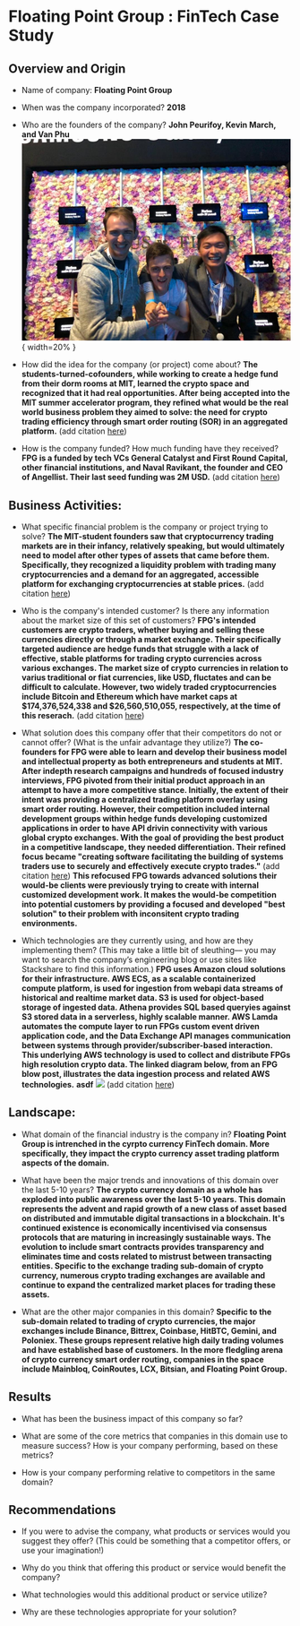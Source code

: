 # Floating Point Group : FinTech Case Study

## Overview and Origin

* Name of company: **Floating Point Group**

* When was the company incorporated? **2018**

* Who are the founders of the company? **John Peurifoy, Kevin March, and Van Phu**
![](./images/FPG_founders_960x0.jpg){ width=20% }

* How did the idea for the company (or project) come about? 
**The students-turned-cofounders, while working to create a hedge fund from their dorm rooms at MIT, learned the crypto space and recognized that it had real opportunities. After being accepted into the MIT summer accelerator program, they refined what would be the real world business problem they aimed to solve: the need for crypto trading efficiency through smart order routing (SOR) in an aggregated platform.** (add citation [here](https://venturefizz.com/stories/nyc/floating-point-group-profile))

* How is the company funded? How much funding have they received?  
**FPG is a funded by tech VCs General Catalyst and First Round Capital, other financial institutions, and Naval Ravikant, the founder and CEO of Angellist.  Their last seed funding was 2M USD.** (add citation [here](https://floating-point-group.breezy.hr/?))


## Business Activities:

* What specific financial problem is the company or project trying to solve?
**The MIT-student founders saw that cryptocurrency trading markets are in their infancy, relatively speaking, but would ultimately need to model after other types of assets that came before them.  Specifically, they recognized a liquidity problem with trading many cryptocurrencies and a demand for an aggregated, accessible platform for exchanging cryptocurrencies at stable prices.** (add citation [here](https://www.forbes.com/sites/frederickdaso/2020/04/13/floating-point-group-an-mit-crypto-fintech-startup-modernizes-digital-currency-trading/#149d6eca6740))


* Who is the company's intended customer?  Is there any information about the market size of this set of customers?
**FPG's intended customers are crypto traders, whether buying and selling these currencies directly or through a market exchange.  Their specifically targeted audience are hedge funds that struggle with a lack of effective, stable platforms for trading crypto currencies across various exchanges.  The market size of crypto currencies in relation to varius traditional or fiat currencies, like USD, fluctates and can be difficult to calculate. However, two widely traded cryptocurrencies include Bitcoin and Ethereum which have market caps at \$174,376,524,338 and \$26,560,510,055, respectively, at the time of this reserach.** (add citation [here](https://coinmarketcap.com/))
* What solution does this company offer that their competitors do not or cannot offer? (What is the unfair advantage they utilize?) **The co-founders for FPG were able to learn and develop their business model and intellectual property as both entrepreneurs and students at MIT.  After indepth research campaigns and hundreds of focused industry interviews, FPG pivoted from their initial product approach in an attempt to have a more competitive stance. Initially, the extent of their intent was providing a centralized trading platform overlay using smart order routing. However, their competition included internal development groups within hedge funds developing customized applications in order to have API drivin connectivity with various global crypto exchanges. With the goal of providing the best product in a competitive landscape, they needed differentiation. Their refined focus became "creating software facilitating the building of systems traders use to securely and effectively execute crypto trades."** (add citation [here](https://medium.com/profiles-in-entrepreneurship/how-these-founders-are-creating-the-future-of-c-562a928e59d3)) **This refocused FPG towards advanced solutions their would-be clients were previously trying to create with internal customized development work.  It makes the would-be competition into potential customers by providing a focused and developed "best solution" to their problem with inconsitent crypto trading environments.**

* Which technologies are they currently using, and how are they implementing them? (This may take a little bit of sleuthing–– you may want to search the company’s engineering blog or use sites like Stackshare to find this information.)
**FPG uses Amazon cloud solutions for their infrastructure.  AWS ECS, as a scalable containerized compute platform, is used for ingestion from webapi data streams of historical and realtime market data. S3 is used for object-based storage of ingested data. Athena provides SQL based queryies against S3 stored data in a serverless, highly scalable manner. AWS Lamda automates the compute layer to run FPGs custom event driven application code, and the Data Exchange API manages communication between systems through provider/subscriber-based interaction. This underlying AWS technology is used to collect and distribute FPGs high resolution crypto data. The linked diagram below, from an FPG blow post, illustrates the data ingestion process and related AWS technologies.**
**asdf** ![](https://miro.medium.com/max/1400/0*w8-puTDSGRan86ZG.png) (add citation [here](https://medium.com/floating-point-group/collecting-and-distributing-high-resolution-crypto-market-data-with-ecs-s3-athena-lambda-and-9f0bd5ab3452))



## Landscape:

* What domain of the financial industry is the company in? **Floating Point Group is intrenched in the cyrpto currency FinTech domain. More specifically, they impact the crypto currency asset trading platform aspects of the domain.**

* What have been the major trends and innovations of this domain over the last 5-10 years?  **The crypto currency domain as a whole has exploded into public awareness over the last 5-10 years.  This domain represents the advent and rapid growth of a new class of asset based on distributed and immutable digital transactions in a blockchain. It's continued existence is economically incentivised via consensus protocols that are maturing in increasingly sustainable ways. The evolution to include smart contracts provides transparency and eliminates time and costs related to mistrust between transacting entities. Specific to the exchange trading sub-domain of crypto currency, numerous crypto trading exchanges are available and continue to expand the centralized market places for trading these assets.**

* What are the other major companies in this domain? 
**Specific to the sub-domain related to trading of crypto currencies, the major exchanges include Binance, Bittrex, Coinbase, HitBTC, Gemini, and Poloniex. These groups represent relative high daily trading volumes and have established base of customers.**
**In the more fledgling arena of crypto currency smart order routing, companies in the space include Mainbloq, CoinRoutes, LCX, Bitsian, and Floating Point Group.**


## Results

* What has been the business impact of this company so far?

* What are some of the core metrics that companies in this domain use to measure success? How is your company performing, based on these metrics?

* How is your company performing relative to competitors in the same domain?


## Recommendations

* If you were to advise the company, what products or services would you suggest they offer? (This could be something that a competitor offers, or use your imagination!)

* Why do you think that offering this product or service would benefit the company?

* What technologies would this additional product or service utilize?

* Why are these technologies appropriate for your solution?
